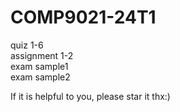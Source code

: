 # COMP9021-24T1
quiz 1-6  
assignment 1-2  
exam sample1  
exam sample2  

If it is helpful to you, please star it thx:)
